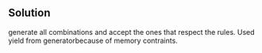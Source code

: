 ## Solution

generate all combinations and accept the ones that respect the rules.
Used yield from generatorbecause of memory contraints.